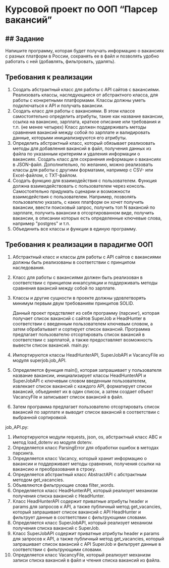# Курсовой проект по ООП “Парсер вакансий”

## ## Задание

Напишите программу, которая будет получать информацию о вакансиях с разных платформ в России, сохранять ее в файл и 
позволять удобно работать с ней (добавлять, фильтровать, удалять).

## Требования к реализации

1. Создать абстрактный класс для работы с API сайтов с вакансиями. Реализовать классы, наследующиеся от абстрактного 
   класса, для работы с конкретными платформами. Классы должны уметь подключаться к API и получать вакансии.
2. Создать класс для работы с вакансиями. В этом классе самостоятельно определить атрибуты, такие как название вакансии,
   ссылка на вакансию, зарплата, краткое описание или требования и т.п. (не менее четырех) Класс должен поддерживать 
   методы сравнения вакансий между собой по зарплате и валидировать данные, которыми инициализируются его атрибуты.
3. Определить абстрактный класс, который обязывает реализовать методы для добавления вакансий в файл, получения данных 
   из файла по указанным критериям и удаления информации о вакансиях. Создать класс для сохранения информации о 
   вакансиях в JSON-файл. Дополнительно, по желанию, можно реализовать классы для работы с другими форматами, например 
   с CSV- или Excel-файлом, с TXT-файлом.
4. Создать функцию для взаимодействия с пользователем. Функция должна взаимодействовать с пользователем через консоль. 
   Самостоятельно придумать сценарии и возможности взаимодействия с пользователем. Например, позволять пользователю 
   указать, с каких платформ он хочет получить вакансии, ввести поисковый запрос, получить топ N вакансий по зарплате, 
   получить вакансии в отсортированном виде, получить вакансии, в описании которых есть определенные ключевые слова, 
   например "postgres" и т.п.
5. Объединить все классы и функции в единую программу.

## Требования к реализации в парадигме ООП

1. Абстрактный класс и классы для работы с API сайтов с вакансиями должны быть реализованы в соответствии с принципом 
   наследования.
2. Класс для работы с вакансиями должен быть реализован в соответствии с принципом инкапсуляции и поддерживать методы 
   сравнения вакансий между собой по зарплате.
3. Классы и другие сущности в проекте должны удовлетворять минимум первым двум требованиям принципов SOLID.

   Данный проект предствляет из себя программу (парсинг), которая получает список вакансий с сайтов SuperJob и HeadHunter в соответствии с введенным пользователем ключевым словом, а затем обрабатывает и сортирует список вакансий. Программа предлагает пользователю отсортировать список вакансий в соответствии с зарплатой, а также предоставляет возможность вывести список вакансий.
main.py:
1. Импортируются классы HeadHunterAPI, SuperJobAPI и VacancyFile из модуля superjob.job_API.
2. Определяется функция main(), которая запрашивает у пользователя название вакансии, инициализирует классы HeadHunterAPI и SuperJobAPI с ключевым словом введенным пользователем, извлекает список вакансий с каждого API, форматирует списки вакансий, объединяет их в один список, а затем создает объект VacancyFile и записывает список вакансий в файл.
3. Затем программа предлагает пользователю отсортировать список вакансий по зарплате и выводит список вакансий в соответствии с выбранной сортировкой.

job_API.py:
1. Импортируются модули requests, json, os, абстрактный класс ABC и метод load_dotenv из модуля dotenv.
2. Определяется класс ParsingError для обработки ошибок в методах парсинга.
3. Определяется класс Vacancy, который хранит информацию о вакансии и поддерживает методы сравнения, получения ссылки на вакансию и преобразования в строку.
4. Определяется абстрактный класс AbstractAPI с абстрактным методом get_vacancies.
5. Объявляются фильтрующие слова filter_words.
6. Определяется класс HeadHunterAPI, который реализует механизм получения списка вакансий с HeadHunter.
7. Класс HeadHunterAPI содержит приватные атрибуты header и params для запросов к API, а также публичный метод get_vacancies, который запрашивает список вакансий с API HeadHunter и фильтрует данные в соответствии с фильтрующими словами.
8. Определяется класс SuperJobAPI, который реализует механизм получения списка вакансий с SuperJob.
9. Класс SuperJobAPI содержит приватные атрибуты header и params для запросов к API, а также публичный метод get_vacancies, который запрашивает список вакансий с API SuperJob и фильтрует данные в соответствии с фильтрующими словами.
10. Определяется класс VacancyFile, который реализует механизм записи списка вакансий в файл и чтения списка вакансий из файла.